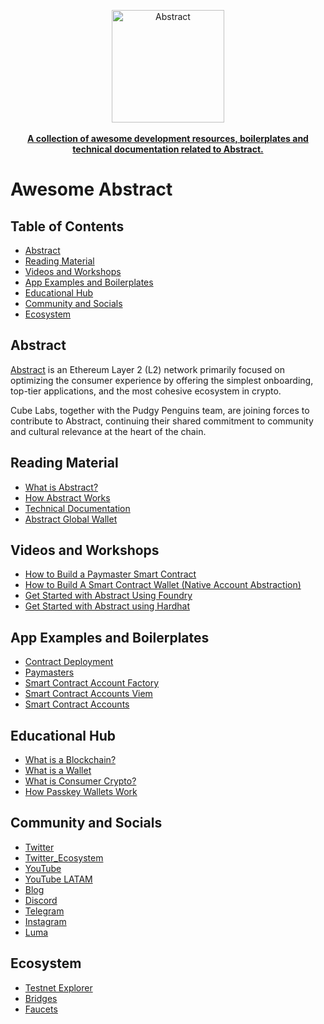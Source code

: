 <div align="center">    
    <p>    
        <a href="https://abs.xyz/en">    
            <div>    
                <img src="https://pbs.twimg.com/profile_images/1816175731203862528/OCtFkZbn_400x400.jpg" width="180" alt="Abstract">    
            </div>    
            <br>
                <b> A collection of awesome development resources, boilerplates and technical documentation related to Abstract. </b>    
            </br>
        </a>    
    </p>    
</div> 

# Awesome Abstract 


## Table of Contents

- [Abstract](#abstract)
- [Reading Material](#reading-material)
- [Videos and Workshops](#videos-and-workshops)
- [App Examples and Boilerplates](#app-examples-and-boilerplates)
- [Educational Hub](#crypto-educational-hub)
- [Community and Socials](#community-and-socials)
- [Ecosystem](#ecosystem)

## Abstract

[Abstract](https://abs.xyz/en) is an Ethereum Layer 2 (L2) network primarily focused on optimizing the consumer experience by offering the simplest onboarding, top-tier applications, and the most cohesive ecosystem in crypto.

Cube Labs, together with the Pudgy Penguins team, are joining forces to contribute to Abstract, continuing their shared commitment to community and cultural relevance at the heart of the chain.


## Reading Material

- [What is Abstract?](https://abs.xyz/blog/articles/what-is-abstract)
- [How Abstract Works](https://docs.abs.xyz/how-abstract-works/architecture/layer-2s)
- [Technical Documentation](https://docs.abs.xyz/overview)
- [Abstract Global Wallet](https://x.com/0xCygaar/status/1828897082314260689)

## Videos and Workshops

- [How to Build a Paymaster Smart Contract](https://www.youtube.com/watch?v=oolgV2M8ZUI&t=399s)
- [How to Build A Smart Contract Wallet (Native Account Abstraction)](https://www.youtube.com/watch?v=MFReCajqpNA&t=399s)
- [Get Started with Abstract Using Foundry](https://www.youtube.com/watch?v=7qgH6UNqTl8&t=8s)
- [Get Started with Abstract using Hardhat](https://www.youtube.com/watch?v=Jr_Flw-asZ4&t=267s)

## App Examples and Boilerplates

- [Contract Deployment](https://github.com/Abstract-Foundation/examples/tree/main/contract-deployment)
- [Paymasters](https://github.com/Abstract-Foundation/examples/tree/main/paymasters)
- [Smart Contract Account Factory](https://github.com/Abstract-Foundation/examples/tree/main/smart-contract-account-factory)
- [Smart Contract Accounts Viem](https://github.com/Abstract-Foundation/examples/tree/main/smart-contract-accounts-viem)
- [Smart Contract Accounts](https://github.com/Abstract-Foundation/examples/tree/main/smart-contract-accounts)

## Educational Hub

- [What is a Blockchain?](https://abs.xyz/blog/articles/what-is-a-blockchain)
- [What is a Wallet](https://abs.xyz/blog/articles/what-is-a-wallet)
- [What is Consumer Crypto?](https://abs.xyz/blog/articles/what-is-consumer-crypto)
- [How Passkey Wallets Work](https://abs.xyz/blog/articles/how-passkey-wallets-work)

## Community and Socials

- [Twitter](https://twitter.com/abstractchain)
- [Twitter_Ecosystem](https://x.com/Abstract_Eco)
- [YouTube](https://www.youtube.com/@AbstractBlockchain/videos)
- [YouTube LATAM](https://www.youtube.com/@AbstractLatam)
- [Blog](https://abs.xyz/blog)
- [Discord](https://discord.com/invite/abstractchain)
- [Telegram](https://t.me/abstract_chain)
- [Instagram](https://www.instagram.com/abs)
- [Luma](https://lu.ma/abstractchain)

## Ecosystem

- [Testnet Explorer](https://explorer.testnet.abs.xyz/)
- [Bridges](https://docs.abs.xyz/ecosystem/bridges)
- [Faucets](https://docs.abs.xyz/ecosystem/faucets)
